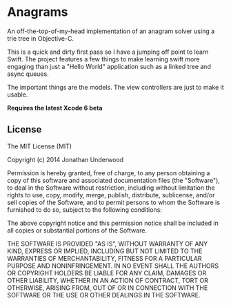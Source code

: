 # Anagrams

An off-the-top-of-my-head implementation of an anagram solver using a trie tree in Objective-C.

This is a quick and dirty first pass so I have a jumping off point to learn Swift. The project features a few things to make learning swift more engaging than just a "Hello World" application such as a linked tree and async queues.

The important things are the models. The view controllers are just to make it usable.

__Requires the latest Xcode 6 beta__

## License

The MIT License (MIT)

Copyright (c) 2014 Jonathan Underwood

Permission is hereby granted, free of charge, to any person obtaining a copy
of this software and associated documentation files (the "Software"), to deal
in the Software without restriction, including without limitation the rights
to use, copy, modify, merge, publish, distribute, sublicense, and/or sell
copies of the Software, and to permit persons to whom the Software is
furnished to do so, subject to the following conditions:

The above copyright notice and this permission notice shall be included in all
copies or substantial portions of the Software.

THE SOFTWARE IS PROVIDED "AS IS", WITHOUT WARRANTY OF ANY KIND, EXPRESS OR
IMPLIED, INCLUDING BUT NOT LIMITED TO THE WARRANTIES OF MERCHANTABILITY,
FITNESS FOR A PARTICULAR PURPOSE AND NONINFRINGEMENT. IN NO EVENT SHALL THE
AUTHORS OR COPYRIGHT HOLDERS BE LIABLE FOR ANY CLAIM, DAMAGES OR OTHER
LIABILITY, WHETHER IN AN ACTION OF CONTRACT, TORT OR OTHERWISE, ARISING FROM,
OUT OF OR IN CONNECTION WITH THE SOFTWARE OR THE USE OR OTHER DEALINGS IN THE
SOFTWARE.
